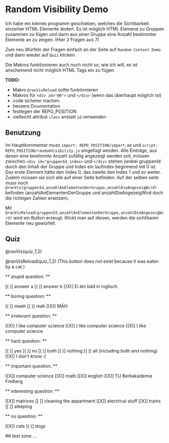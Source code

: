 <!--

import: https://raw.githubusercontent.com/fjangfaragesh/liaRandomSelector/master/import.md

script: https://raw.githubusercontent.com/fjangfaragesh/liaRandomSelector/master/randomVisibility.js

-->

# Random Visibility Demo

Ich habe ein kleines programm geschieben, welches die Sichtbarkeit einzelner HTML Elemente ändert.
Es ist möglich HTML Elemene zu Gruppen zusammen zu fügen und dann aus einer Gruppe eine Anzahl bestimmter Elemente an zu zeigen. (Hier 2 Fragen aus 7)

Zum neu Würfeln der Fragen einfach an der Seite auf `Random Content Demo` und dann wieder auf `Quiz` klicken.

Die Makros funktionieren auch noch nicht so, wie ich will, es ist anscheinend nicht möglich HTML Tags ein zu fügen.


**TODO:**
* Makro `@ranVisReload` sollte funktionieren 
* Makros für `<div id="@0">` und `</div>` (wenn das überhaupt möglich ist)
* code sicherer machen
* bessere Doumentation
* festlegen der REPO_POSITION
* vielleicht attribut `class` anstatt `id` verwenden

## Benutzung

Im Hauptkommentar muss `import: REPO_POSITION/import.md` und `script: REPO_POSITION/randomVisibility.js` eingefügt werden.
Alle Einträge, aus denen eine bestimmte Anzahl zufällig angezeigt werden soll, müssen zwischen `<div id="gruppenId_index>` und `</div>` stehen
(wobei gruppenId durch den Inhalt der Gruppe und Index ein laufindex beginnend mit 0 ist. Das erste Element hätte den Index 0, das zweite den Index 1 und so weiter.
Zudem müssen sie sich alle auf einer Seite befinden. Auf der selben seite muss noch `@ranVis(gruppenId,anzahlAnElementenDerGruppe,anzahlDieAngezeigWird)` befinden (anzahlAnElementenDerGruppe und anzahlDieAngezeigWird duch die richtigen Zahlen ersetzen).

Mit `@ranVisReload(gruppenId,anzahlAnElementenDerGruppe,anzahlDieAngezeigWird)` wird ein Button erzeugt. Klickt man auf diesen, werden die sichtbaren Elemente neu gewürfelt.

## Quiz

@ranVis(quiz,7,2)

@ranVisReload(quiz,7,2)
(This button does not exist because it was eaten by a cat.)

<div id="quiz_0">
** stupid question: **

[( )] answer a
[( )] answer b
[(X)] Ei äm bäd in inglisch

</div>

<div id="quiz_1">
** boring question: **

[( )] meeh
[( )] mah
[(X)] MÄH
</div>

<div id="quiz_2">
** irrelevant question: **

[(X)] I like computer science
[(X)] I like computer science
[(X)] I like computer science
</div>

<div id="quiz_3">
** hard question: **

[( )] yes
[( )] no
[( )] both
[( )] nothing
[( )] all (including both and nothing)
[(X)] I don't know :(
</div>

<div id="quiz_4">
** important question: **

[[X]] computer science
[[X]] math
[[X]] english
[[X]] TU Berkakademie Freiberg
</div>

<div id="quiz_5">
** interesting question: **

[[X]] matrices
[[ ]] cleaning the appartment
[[X]] electrical stuff
[[X]] trains
[[ ]] sleeping

</div>

<div id="quiz_6">
** no question: **

[(X)] cats
[( )] dogs

</div>
## test zone
...
